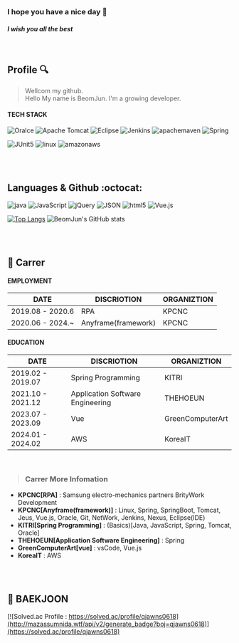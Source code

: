 <!--
**kwon-beom-jun/kwon-beom-jun** is a ✨ _special_ ✨ repository because its `README.md` (this file) appears on your GitHub profile.
Here are some ideas to get you started:
- 🔭 I’m currently working on ...
- 🌱 I’m currently learning ...
- 👯 I’m looking to collaborate on ...
- 🤔 I’m looking for help with ...
- 💬 Ask me about ...
- 📫 How to reach me: ...
- 😄 Pronouns: ...
- ⚡ Fun fact: ...
-->

<br/>

<!-- 😄👋 -->
### I hope you have a nice day 🌱
##### I wish you all the best

<!--
##### 🌱 [MY Portfolio] (https://kwon-beom-jun.github.io/my-portfolio/)
[![Hits](https://hits.seeyoufarm.com/api/count/incr/badge.svg?url=https%3A%2F%2Fgithub.com%2Fkwon-beom-jun&count_bg=%230B666A&title_bg=%23071952&icon=iconify.svg&icon_color=%23E7E7E7&title=vistor&edge_flat=false)](https://hits.seeyoufarm.com)
-->

<br/>

## Profile :mag:

> Wellcom my github.<br/>
> Hello My name is BeomJun. I'm a growing developer.<br/>


<!-- 뱃지 설정 방법 : https://img.shields.io/badge/{배지이름}-{css컬러}?style={스타일}&logo={로고}&logoColor={로고컬러} /// 스타일 # 제외해야함 /// -->
<!-- 뱃지 : https://simpleicons.org/ -->
<!-- 언어 및 상태 표시 : https://github.com/anuraghazra/github-readme-stats/tree/master -->
<!-- 이모지 : https://www.emojiengine.com/ko/keyboard/ -->

#### TECH STACK
<p><img alt="Oralce" src ="https://img.shields.io/badge/Oralce-F80000.svg?&style=for-the-badge&logo=Oralce&logoColor=white"/>
   <img alt="Apache Tomcat" src ="https://img.shields.io/badge/Apache Tomcat-F8DC75.svg?&style=for-the-badge&logo=Apache Tomcat&logoColor=black"/>
   <img alt="Eclipse" src ="https://img.shields.io/badge/Eclipse-2C2255.svg?&style=for-the-badge&logo=Eclipse&logoColor=white"/>
   <img alt="Jenkins" src ="https://img.shields.io/badge/Jenkins-D24939.svg?&style=for-the-badge&logo=Jenkins&logoColor=white"/>
   <img alt="apachemaven" src ="https://img.shields.io/badge/apachemaven-C71A36.svg?&style=for-the-badge&logo=apachemaven&logoColor=white"/>
   <img alt="Spring" src ="https://img.shields.io/badge/Spring-6DB33F.svg?&style=for-the-badge&logo=Spring&logoColor=white"/></p>
<p><img alt="JUnit5" src ="https://img.shields.io/badge/JUnit5-25A162.svg?&style=for-the-badge&logo=JUnit5&logoColor=white"/>
   <img alt="linux" src ="https://img.shields.io/badge/linux-FCC624.svg?&style=for-the-badge&logo=linux&logoColor=black"/>
   <img alt="amazonaws" src ="https://img.shields.io/badge/amazonaws-232F3E.svg?&style=for-the-badge&logo=amazonaws&logoColor=white"/>
   <!-- <img alt="docker" src ="https://img.shields.io/badge/docker-2496ED.svg?&style=for-the-badge&logo=docker&logoColor=white"/> -->
   </p>

<br/><br/>

## Languages & Github :octocat:
<p><img alt="java" src ="https://img.shields.io/badge/java-%23ED8B00.svg?style=for-the-badge&logo=java&logoColor=white"/>
   <img alt="JavaScript" src ="https://img.shields.io/badge/JavaScript-F7DF1E.svg?&style=for-the-badge&logo=JavaScript&logoColor=black"/>
   <img alt="jQuery" src ="https://img.shields.io/badge/jQuery-0769AD.svg?&style=for-the-badge&logo=jQuery&logoColor=white"/>
   <img alt="JSON" src ="https://img.shields.io/badge/JSON-000000.svg?&style=for-the-badge&logo=JSON&logoColor=white"/>
   <img alt="html5" src ="https://img.shields.io/badge/html5-E34F26.svg?&style=for-the-badge&logo=html5&logoColor=white"/>
   <img alt="Vue.js" src ="https://img.shields.io/badge/Vue.js-4FC08D.svg?&style=for-the-badge&logo=Vue.js&logoColor=white"/></p>

[![Top Langs](https://github-readme-stats.vercel.app/api/top-langs/?username=kwon-beom-jun&layout=donut&theme=gray)](https://github.com/kwon-beom-jun)
![BeomJun's GitHub stats](https://github-readme-stats.vercel.app/api?username=kwon-beom-jun&rank_icon=github&theme=swift&line_height=28)
  
<!--
  해당 repo 갯수
  <img src="https://img.shields.io/github/directory-file-count/kwon-beom-jun/kwon-beom-jun?type=dir"/>
-->

<br/><br/>

## :office: Carrer

#### EMPLOYMENT
| DATE | DISCRIOTION | ORGANIZTION |
| ------ | ------ | ------ |
| 2019.08 - 2020.6 | RPA | KPCNC |
| 2020.06 - 2024.~ | Anyframe(framework) | KPCNC |

#### EDUCATION
| DATE | DISCRIOTION | ORGANIZTION |
| ------ | ------ | ------ |
| 2019.02 - 2019.07 | Spring Programming | KITRI |
| 2021.10 - 2021.12 | Application Software Engineering | THEHOEUN |
| 2023.07 - 2023.09 | Vue | GreenComputerArt |
| 2024.01 - 2024.02 | AWS | KoreaIT |

<br/>

> ### **Carrer More Infomation**
- **KPCNC[RPA]** : Samsung electro-mechanics partners BrityWork Development
- **KPCNC[Anyframe(framework)]** : Linux, Spring, SpringBoot, Tomcat, Jeus, Vue.js, Oracle, Git, NetWork, Jenkins, Nexus, Eclipse(IDE)
- **KITRI[Spring Programming]** : (Basics)[Java, JavaScript, Spring, Tomcat, Oracle]
- **THEHOEUN[Application Software Engineering]** : Spring
- **GreenComputerArt[vue]** : vsCode, Vue.js
- **KoreaIT** : AWS

<br/><br/>

<!-- 설정시 API 연동이 잘 안됨 -->
## :notebook_with_decorative_cover: BAEKJOON
[![Solved.ac Profile : https://solved.ac/profile/qjawns0618](http://mazassumnida.wtf/api/v2/generate_badge?boj=qjawns0618)](https://solved.ac/profile/qjawns0618)

<br/>
<br/>











